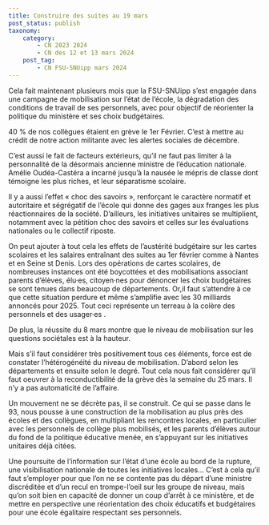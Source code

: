 ```yaml
---
title: Construire des suites au 19 mars
post_status: publish
taxonomy:
    category:
        - CN 2023 2024
        - CN des 12 et 13 mars 2024
    post_tag:
        - CN FSU-SNUipp mars 2024
---
```


Cela fait maintenant plusieurs mois que la FSU-SNUipp s’est engagée dans une campagne de mobilisation sur l’état de l’école, la dégradation des conditions de travail de ses personnels, avec pour objectif de réorienter la politique du ministère et ses choix budgétaires.

40 % de nos collègues étaient en grève le 1er Février. C’est à mettre au crédit de notre action militante avec les alertes sociales de décembre. 

C’est aussi le fait de facteurs extérieurs, qu’il ne faut pas limiter à la personnalité de la désormais ancienne ministre de l’éducation nationale. Amélie Oudéa-Castéra a incarné jusqu’à la nausée le mépris de classe dont témoigne les plus riches, et leur séparatisme scolaire. 

Il y a aussi l’effet « choc des savoirs », renforçant le caractère normatif et autoritaire et ségrégatif de l’école qui donne des gages aux franges les plus réactionnaires de la société. D’ailleurs, les initiatives unitaires se multiplient, notamment avec la pétition choc des savoirs et celles sur les évaluations nationales ou le collectif riposte.

On peut ajouter à tout cela les effets de l’austérité budgétaire sur les cartes scolaires et les salaires entraînant des suites au 1er février comme à Nantes et en Seine st Denis. Lors des opérations de cartes scolaires, de nombreuses instances ont été boycottées et des mobilisations associant parents d’élèves, élu·es, citoyen·nes pour dénoncer les choix budgétaires se sont tenues dans beaucoup de départements. Or,il faut s’attendre à ce que cette situation perdure et même s’amplifie avec les 30 milliards annoncés pour 2025. Tout ceci représente un terreau à la colère des personnels et des usager·es . 

De plus, la réussite du 8 mars montre que le niveau de mobilisation sur les questions sociétales est à la hauteur. 

Mais s’il faut considérer très positivement tous ces éléments, force est de constater l’hétérogénéité du niveau de mobilisation. D’abord selon les départements et ensuite selon le degré. Tout cela nous fait considérer qu’il faut oeuvrer à la reconductibilité de la grève dès la semaine du 25 mars. Il n’y a pas automaticité de l’affaire. 

Un mouvement ne se décrète pas, il se construit. Ce qui se passe dans le 93, nous pousse à une construction de la mobilisation au plus près des écoles et des collègues, en multipliant les rencontres locales, en particulier avec les personnels de collège plus mobilisés, et les parents d’élèves autour du fond de la politique éducative menée, en s’appuyant sur les initiatives unitaires déjà citées. 

Une poursuite de l’information sur l’état d’une école au bord de la rupture, une visibilisation nationale de toutes les initiatives locales… C’est à cela qu’il faut s’employer pour que l’on ne se contente pas du départ d’une ministre discréditée et d’un recul en trompe-l’oeil sur les groupe de niveau, mais qu’on soit bien en capacité de donner un coup d’arrêt à ce ministère, et de mettre en perspective une réorientation des choix éducatifs et budgétaires pour une école égalitaire respectant ses personnels.

